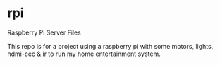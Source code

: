 # rpi
Raspberry Pi Server Files

This repo is for a project using a raspberry pi with some motors, lights, hdmi-cec & ir to run my home entertainment system. 
